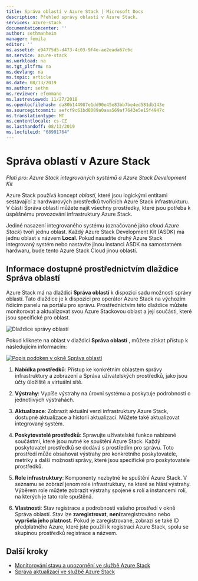 ```yaml
---
title: Správa oblastí v Azure Stack | Microsoft Docs
description: Přehled správy oblastí v Azure Stack.
services: azure-stack
documentationcenter: ''
author: sethmanheim
manager: femila
editor: ''
ms.assetid: e94775d5-d473-4c03-9f4e-ae2eada67c6c
ms.service: azure-stack
ms.workload: na
ms.tgt_pltfrm: na
ms.devlang: na
ms.topic: article
ms.date: 08/13/2019
ms.author: sethm
ms.reviewer: efemmano
ms.lastreviewed: 11/27/2018
ms.openlocfilehash: da80b144987e1dd90e45e83bb7be4ed581db143e
ms.sourcegitcommit: aefcf9c61bd8089a0aaa569af7643e5e15f4947c
ms.translationtype: MT
ms.contentlocale: cs-CZ
ms.lasthandoff: 08/13/2019
ms.locfileid: "68991764"
---
```

# <a name="region-management-in-azure-stack"></a>Správa oblastí v Azure Stack

*Platí pro: Azure Stack integrovaných systémů a Azure Stack Development Kit*

Azure Stack používá koncept *oblastí*, které jsou logickými entitami sestávající z hardwarových prostředků tvořících Azure Stack infrastrukturu. V části Správa oblastí můžete najít všechny prostředky, které jsou potřeba k úspěšnému provozování infrastruktury Azure Stack.

Jediné nasazení integrovaného systému (označované jako *cloud Azure Stack*) tvoří jednu oblast. Každý Azure Stack Development Kit (ASDK) má jednu oblast s názvem **Local**. Pokud nasadíte druhý Azure Stack integrovaný systém nebo nastavíte jinou instanci ASDK na samostatném hardwaru, bude tento Azure Stack Cloud jinou oblastí.

## <a name="information-available-through-the-region-management-tile"></a>Informace dostupné prostřednictvím dlaždice Správa oblastí

Azure Stack má na dlaždici **Správa oblastí** k dispozici sadu možností správy oblastí. Tato dlaždice je k dispozici pro operátor Azure Stack na výchozím řídicím panelu na portálu pro správu. Prostřednictvím této dlaždice můžete monitorovat a aktualizovat svou Azure Stackovou oblast a její součásti, které jsou specifické pro oblast.

![Dlaždice správy oblastí](media/azure-stack-region-management/image1.png)

Pokud kliknete na oblast v dlaždici **Správa oblastí** , můžete získat přístup k následujícím informacím:

[![Popis podoken v okně Správa oblastí](media/azure-stack-region-management/regionssm.png "Okno správy oblastí")](media/azure-stack-region-management/regions.png#lightbox)

1. **Nabídka prostředků**: Přístup ke konkrétním oblastem správy infrastruktury a zobrazení a Správa uživatelských prostředků, jako jsou účty úložiště a virtuální sítě.

2. **Výstrahy**: Vypíše výstrahy na úrovni systému a poskytuje podrobnosti o jednotlivých výstrahách.

3. **Aktualizace**: Zobrazit aktuální verzi infrastruktury Azure Stack, dostupné aktualizace a historii aktualizací. Můžete také aktualizovat integrovaný systém.

4. **Poskytovatelé prostředků**: Spravujte uživatelské funkce nabízené součástmi, které jsou nutné ke spuštění Azure Stack. Každý poskytovatel prostředků se dodává s prostředím pro správu. Toto prostředí může obsahovat výstrahy pro konkrétního poskytovatele, metriky a další možnosti správy, které jsou specifické pro poskytovatele prostředků.

5. **Role infrastruktury**: Komponenty nezbytné ke spuštění Azure Stack. V seznamu se zobrazí jenom role infrastruktury, na které se hlásí výstrahy. Výběrem role můžete zobrazit výstrahy spojené s rolí a instancemi rolí, na kterých je tato role spuštěná.

6. **Vlastnosti**: Stav registrace a podrobnosti vašeho prostředí v okně Správa oblastí. Stav lze **zaregistrovat**, **není**zaregistrováno nebo **vypršela jeho platnost**. Pokud je zaregistrované, zobrazí se také ID předplatného Azure, které jste použili k registraci Azure Stack, spolu se skupinou prostředků registrace a názvem.

## <a name="next-steps"></a>Další kroky

- [Monitorování stavu a upozornění ve službě Azure Stack](azure-stack-monitor-health.md)
- [Správa aktualizací ve službě Azure Stack](azure-stack-updates.md)
